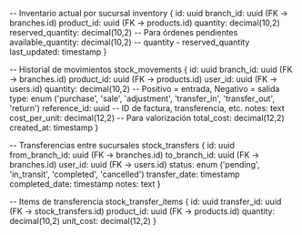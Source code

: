 -- Inventario actual por sucursal
inventory {
  id: uuid
  branch_id: uuid (FK → branches.id)
  product_id: uuid (FK → products.id)
  quantity: decimal(10,2)
  reserved_quantity: decimal(10,2) -- Para órdenes pendientes
  available_quantity: decimal(10,2) -- quantity - reserved_quantity
  last_updated: timestamp
}

-- Historial de movimientos
stock_movements {
  id: uuid
  branch_id: uuid (FK → branches.id)
  product_id: uuid (FK → products.id)
  user_id: uuid (FK → users.id)
  quantity: decimal(10,2) -- Positivo = entrada, Negativo = salida
  type: enum ('purchase', 'sale', 'adjustment', 'transfer_in', 'transfer_out', 'return')
  reference_id: uuid -- ID de factura, transferencia, etc.
  notes: text
  cost_per_unit: decimal(12,2) -- Para valorización
  total_cost: decimal(12,2)
  created_at: timestamp
}

-- Transferencias entre sucursales
stock_transfers {
  id: uuid
  from_branch_id: uuid (FK → branches.id)
  to_branch_id: uuid (FK → branches.id)
  user_id: uuid (FK → users.id)
  status: enum ('pending', 'in_transit', 'completed', 'cancelled')
  transfer_date: timestamp
  completed_date: timestamp
  notes: text
}

-- Items de transferencia
stock_transfer_items {
  id: uuid
  transfer_id: uuid (FK → stock_transfers.id)
  product_id: uuid (FK → products.id)
  quantity: decimal(10,2)
  unit_cost: decimal(12,2)
}
